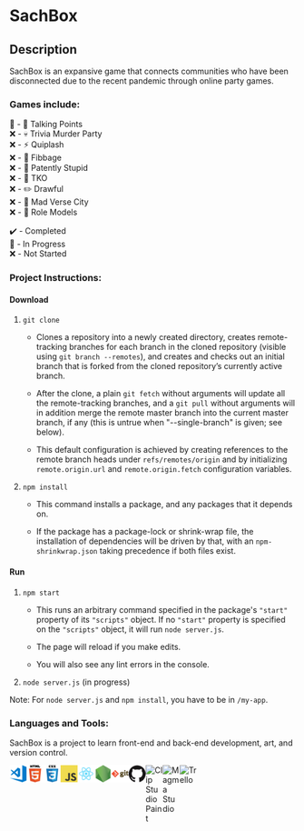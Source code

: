 # SachBox

## Description
SachBox is an expansive game that connects communities who have been disconnected due to the recent pandemic through online party games.

### Games include:
🚧 - 📣 Talking Points  
❌ - 💀 Trivia Murder Party  
❌ - ⚡ Quiplash  
❌ - 🙊 Fibbage  
❌ - 🍆 Patently Stupid  
❌ - 👕 TKO  
❌ - ✏️ Drawful  
❌ - 👄 Mad Verse City  
❌ - 👥 Role Models  

✔️ - Completed  
🚧 - In Progress  
❌ - Not Started

### Project Instructions:  
#### Download
1. `git clone`
	-  Clones a repository into a newly created directory, creates remote-tracking branches for each branch in the cloned repository (visible using  `git branch --remotes`), and creates and checks out an initial branch that is forked from the cloned repository’s currently active branch.

	- After the clone, a plain  `git fetch`  without arguments will update all the remote-tracking branches, and a  `git pull`  without arguments will in addition merge the remote master branch into the current master branch, if any (this is untrue when "--single-branch" is given; see below).

	- This default configuration is achieved by creating references to the remote branch heads under  `refs/remotes/origin`  and by initializing  `remote.origin.url`  and  `remote.origin.fetch`  configuration variables.
2. `npm install`
	- This command installs a package, and any packages that it depends on.  

	- If the package has a package-lock or shrink-wrap file, the installation of dependencies will be driven by that, with an `npm-shrinkwrap.json` taking precedence if both files exist.

#### Run
1. `npm start`
	- This runs an arbitrary command specified in the package's `"start"` property of its `"scripts"` object. If no `"start"` property is specified on the `"scripts"` object, it will run `node server.js`.
    
	- The page will reload if you make edits. 

	- You will also see any lint errors in the console.
2. `node server.js` (in progress)

Note: For `node server.js` and `npm install`, you have to be in `/my-app`.

### Languages and Tools:
SachBox is a project to learn front-end and back-end development, art, and version control.

<img align="left" alt="Visual Studio Code" width="30px" src="https://raw.githubusercontent.com/github/explore/80688e429a7d4ef2fca1e82350fe8e3517d3494d/topics/visual-studio-code/visual-studio-code.png" />

<img align="left" alt="HTML5" width="30px" src="https://raw.githubusercontent.com/github/explore/80688e429a7d4ef2fca1e82350fe8e3517d3494d/topics/html/html.png" />

<img align="left" alt="CSS3" width="30px" src="https://raw.githubusercontent.com/github/explore/80688e429a7d4ef2fca1e82350fe8e3517d3494d/topics/css/css.png" />

<img align="left" alt="JavaScript" width="30px" src="https://raw.githubusercontent.com/github/explore/80688e429a7d4ef2fca1e82350fe8e3517d3494d/topics/javascript/javascript.png" />

<img align="left" alt="React" width="30px" src="https://raw.githubusercontent.com/github/explore/80688e429a7d4ef2fca1e82350fe8e3517d3494d/topics/react/react.png" />

<img align="left" alt="NodeJS" width="30px" src="https://raw.githubusercontent.com/github/explore/80688e429a7d4ef2fca1e82350fe8e3517d3494d/topics/nodejs/nodejs.png" />

<img align="left" alt="Git" width="30px" src="https://raw.githubusercontent.com/github/explore/80688e429a7d4ef2fca1e82350fe8e3517d3494d/topics/git/git.png" />

<img align="left" alt="GitHub" width="30px" src="https://raw.githubusercontent.com/github/explore/78df643247d429f6cc873026c0622819ad797942/topics/github/github.png" />

<img align="left" alt="Clip Studio Paint" width="30px" src="https://is4-ssl.mzstatic.com/image/thumb/Purple114/v4/f3/bc/0e/f3bc0ef0-afca-25cf-c70e-6557d5232c6c/source/512x512bb.jpg" />

<img align="left" alt="Magma Studio" width="30px" src="https://pbs.twimg.com/profile_images/1300944557555757062/SbiJbgrp_400x400.jpg" />

<img align="left" alt="Trello" width="30px" src="https://i.pinimg.com/280x280_RS/0f/b8/e6/0fb8e676a1cd0eae9b0f7ea862c40f93.jpg" />
